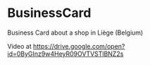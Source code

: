 # BusinessCard
Business Card about a shop in Liège (Belgium)

Video at https://drive.google.com/open?id=0ByGInz9w4HeyR09OVTVSTlBNZ2s

